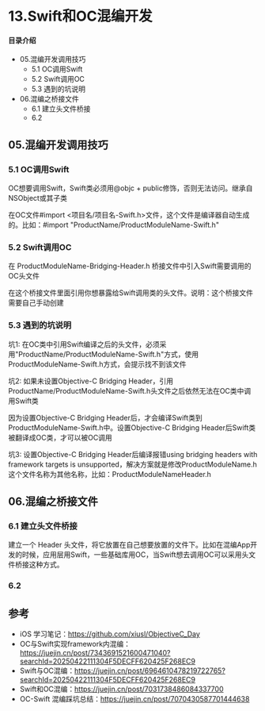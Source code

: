 # 13.Swift和OC混编开发
#### 目录介绍
- 05.混编开发调用技巧
  - 5.1 OC调用Swift
  - 5.2 Swift调用OC
  - 5.3 遇到的坑说明
- 06.混编之桥接文件
  - 6.1 建立头文件桥接
  - 6.2 


## 05.混编开发调用技巧

### 5.1 OC调用Swift

OC想要调用Swift，Swift类必须用@objc + public修饰，否则无法访问。继承自NSObject或其子类

在OC文件#import <项目名/项目名-Swift.h>文件，这个文件是编译器自动生成的。比如：#import "ProductName/ProductModuleName-Swift.h"

### 5.2 Swift调用OC

在 ProductModuleName-Bridging-Header.h 桥接文件中引入Swift需要调用的OC头文件

在这个桥接文件里面引用你想暴露给Swift调用类的头文件。说明：这个桥接文件需要自己手动创建

### 5.3 遇到的坑说明

坑1: 在OC类中引用Swift编译之后的头文件，必须采用"ProductName/ProductModuleName-Swift.h"方式，使用ProductModuleName-Swift.h方式，会提示找不到该文件

坑2: 如果未设置Objective-C Bridging Header，引用ProductName/ProductModuleName-Swift.h头文件之后依然无法在OC类中调用Swift类

因为设置Objective-C Bridging Header后，才会编译Swift类到ProductModuleName-Swift.h中。设置Objective-C Bridging Header后Swift类被翻译成OC类，才可以被OC调用

坑3: 设置Objective-C Bridging Header后编译报错using bridging headers with framework targets is unsupported，解决方案就是修改ProductModuleName.h这个文件名称为其他名称，比如：ProductModuleNameHeader.h

## 06.混编之桥接文件
### 6.1 建立头文件桥接

建立一个 Header 头文件，将它放置在自己想要放置的文件下。比如在混编App开发的时候，应用层用Swift，一些基础库用OC，当Swift想去调用OC可以采用头文件桥接这种方式。




### 6.2



## 参考

- iOS 学习笔记：https://github.com/xiusl/ObjectiveC_Day
- OC与Swift实现framework内混编：https://juejin.cn/post/7343691521600471040?searchId=20250422111304F5DECFF620425F268EC9
- Swift与OC混编：https://juejin.cn/post/6964610478219722765?searchId=20250422111304F5DECFF620425F268EC9
- Swift和OC混编：https://juejin.cn/post/7031738486084337700
- OC-Swift 混编踩坑总结：https://juejin.cn/post/7070430587701444638